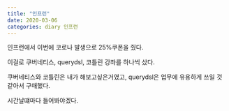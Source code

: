 ```yaml
---
title: "인프런"
date: 2020-03-06
categories: diary 인프런
---
```

인프런에서 이번에 코로나 발생으로 25%쿠폰을 줬다.

이걸로 쿠버네티스, querydsl, 코틀린 강좌를 하나씩 샀다.

쿠버네티스와 코틀린은 내가 해보고싶은거였고, querydsl은 업무에 유용하게 쓰일 것 같아서 구매했다.

시간날떄마다 들어봐야겠다.

